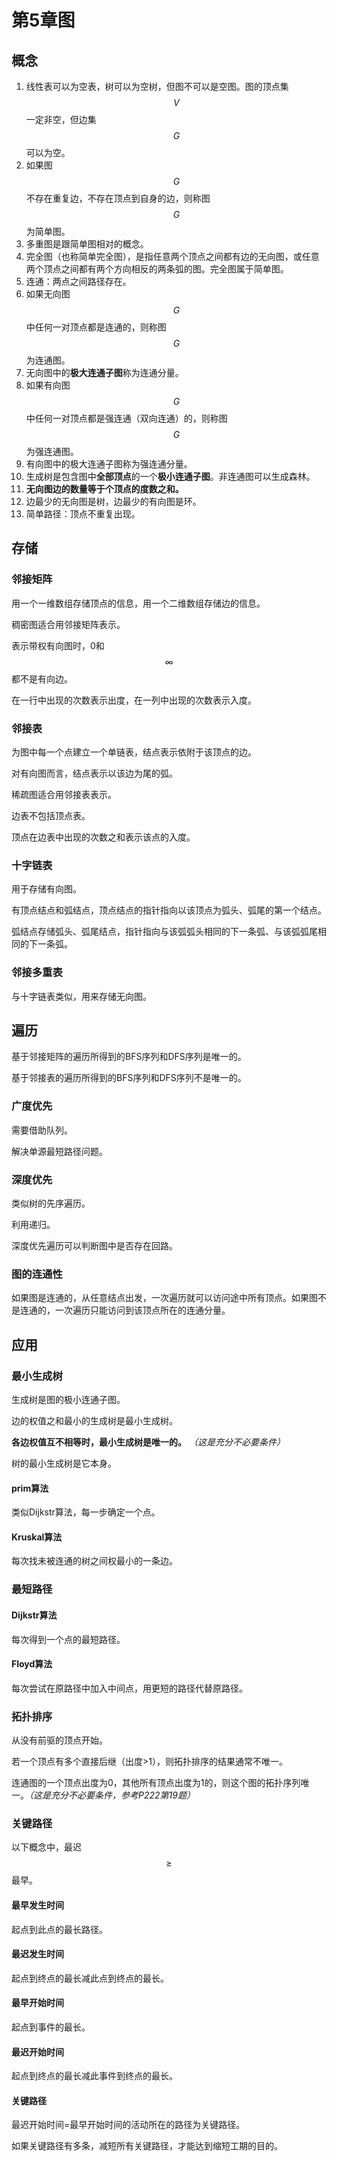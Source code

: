 # 第5章图

## 概念

1. 线性表可以为空表，树可以为空树，但图不可以是空图。图的顶点集$$ V $$一定非空，但边集$$ G $$可以为空。
2. 如果图$$ G $$不存在重复边，不存在顶点到自身的边，则称图$$ G $$为简单图。
3. 多重图是跟简单图相对的概念。
4. 完全图（也称简单完全图），是指任意两个顶点之间都有边的无向图，或任意两个顶点之间都有两个方向相反的两条弧的图。完全图属于简单图。
5. 连通：两点之间路径存在。
6. 如果无向图$$ G $$中任何一对顶点都是连通的，则称图$$ G $$为连通图。
7. 无向图中的**极大连通子图**称为连通分量。
8. 如果有向图$$ G $$中任何一对顶点都是强连通（双向连通）的，则称图$$ G $$为强连通图。
9. 有向图中的极大连通子图称为强连通分量。
10. 生成树是包含图中**全部顶点**的一个**极小连通子图**。非连通图可以生成森林。
11. **无向图边的数量等于个顶点的度数之和。**
12. 边最少的无向图是树，边最少的有向图是环。
13. 简单路径：顶点不重复出现。



## 存储

### 邻接矩阵

用一个一维数组存储顶点的信息，用一个二维数组存储边的信息。

稠密图适合用邻接矩阵表示。

表示带权有向图时，0和 $$ \infty $$都不是有向边。

在一行中出现的次数表示出度，在一列中出现的次数表示入度。

### 邻接表

为图中每一个点建立一个单链表，结点表示依附于该顶点的边。

对有向图而言，结点表示以该边为尾的弧。

稀疏图适合用邻接表表示。

边表不包括顶点表。

顶点在边表中出现的次数之和表示该点的入度。

### 十字链表

用于存储有向图。

有顶点结点和弧结点，顶点结点的指针指向以该顶点为弧头、弧尾的第一个结点。

弧结点存储弧头、弧尾结点，指针指向与该弧弧头相同的下一条弧、与该弧弧尾相同的下一条弧。

### 邻接多重表

与十字链表类似，用来存储无向图。



## 遍历

基于邻接矩阵的遍历所得到的BFS序列和DFS序列是唯一的。

基于邻接表的遍历所得到的BFS序列和DFS序列不是唯一的。

### 广度优先

需要借助队列。

解决单源最短路径问题。

### 深度优先

类似树的先序遍历。

利用递归。

深度优先遍历可以判断图中是否存在回路。

### 图的连通性

如果图是连通的，从任意结点出发，一次遍历就可以访问途中所有顶点。如果图不是连通的，一次遍历只能访问到该顶点所在的连通分量。



## 应用

### 最小生成树

生成树是图的极小连通子图。

边的权值之和最小的生成树是最小生成树。

**各边权值互不相等时，最小生成树是唯一的。** *（这是充分不必要条件）*

树的最小生成树是它本身。

#### prim算法

类似Dijkstr​算法，每一步确定一个点。

#### Kruskal算法

每次找未被连通的树之间权最小的一条边。

### 最短路径

#### Dijkstr算法

每次得到一个点的最短路径。

#### Floyd算法

每次尝试在原路径中加入中间点，用更短的路径代替原路径。

### 拓扑排序

从没有前驱的顶点开始。

若一个顶点有多个直接后继（出度>1），则拓扑排序的结果通常不唯一。

连通图的一个顶点出度为0，其他所有顶点出度为1的，则这个图的拓扑序列唯一。*（这是充分不必要条件，参考P222第19题）*

### 关键路径

以下概念中，最迟$$ \geq $$最早。

#### 最早发生时间

起点到此点的最长路径。

#### 最迟发生时间

起点到终点的最长减此点到终点的最长。

#### 最早开始时间

起点到事件的最长。

#### 最迟开始时间

起点到终点的最长减此事件到终点的最长。

#### 关键路径

最迟开始时间=最早开始时间的活动所在的路径为关键路径。

如果关键路径有多条，减短所有关键路径，才能达到缩短工期的目的。



